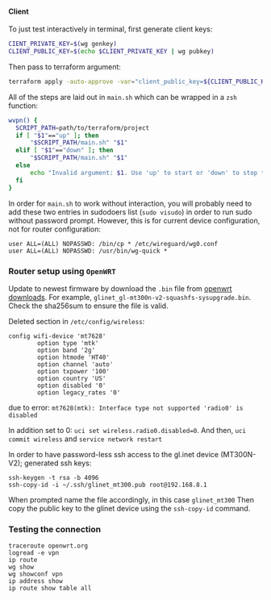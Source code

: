 #### Client

To just test interactively in terminal, first generate client keys:
```bash
CIENT_PRIVATE_KEY=$(wg genkey)
CLIENT_PUBLIC_KEY=$(echo $CLIENT_PRIVATE_KEY | wg pubkey)
```

Then pass to terraform argument: 
```bash
terraform apply -auto-approve -var="client_public_key=${CLIENT_PUBLIC_KEY}"
```

All of the steps are laid out in `main.sh` which can be wrapped in a `zsh` function:

```bash
wvpn() {
  SCRIPT_PATH=path/to/terraform/project
  if [ "$1"=="up" ]; then
      "$SCRIPT_PATH/main.sh" "$1" 
  elif [ "$1"=="down" ]; then
      "$SCRIPT_PATH/main.sh" "$1" 
  else
      echo "Invalid argument: $1. Use 'up' to start or 'down' to stop the VPN."
  fi
}
```

In order for `main.sh` to work without interaction, you will probably need to add these two entries in sudodoers list (`sudo visudo`) in order to run sudo without password prompt. However, this is for current device configuration, not for router configuration:
```
user ALL=(ALL) NOPASSWD: /bin/cp * /etc/wireguard/wg0.conf
user ALL=(ALL) NOPASSWD: /usr/bin/wg-quick *
```

### Router setup using `OpenWRT`

Update to newest firmware by download the `.bin` file from [openwrt downloads](https://downloads.openwrt.org/releases/23.05.4/targets/ramips/mt76x8/). For example, `glinet_gl-mt300n-v2-squashfs-sysupgrade.bin`. Check the sha256sum to ensure the file is valid. 

Deleted section in `/etc/config/wireless`:

```
config wifi-device 'mt7628'
        option type 'mtk'
        option band '2g'
        option htmode 'HT40'
        option channel 'auto'
        option txpower '100'
        option country 'US'
        option disabled '0'
        option legacy_rates '0'
```
due to error: `mt7628(mtk): Interface type not supported
'radio0' is disabled`

In addition set to 0: `uci set wireless.radio0.disabled=0`. And then, `uci commit wireless` and `service network restart`


In order to have password-less ssh access to the gl.inet device (MT300N-V2); generated ssh keys:

```
ssh-keygen -t rsa -b 4096
ssh-copy-id -i ~/.ssh/glinet_mt300.pub root@192.168.8.1
```

When prompted name the file accordingly, in this case `glinet_mt300` Then copy the public key to the glinet device using the `ssh-copy-id` command.

### Testing the connection

```
traceroute openwrt.org
logread -e vpn
ip route
wg show
wg showconf vpn
ip address show
ip route show table all
```
